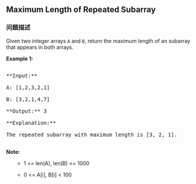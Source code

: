 ## Maximum Length of Repeated Subarray  
### 问题描述
Given two integer arrays `A` and `B`, return the maximum length of an subarray that appears in both arrays.

**Example 1:**<br />
<pre>
**Input:**
A: [1,2,3,2,1]
B: [3,2,1,4,7]
**Output:** 3
**Explanation:** 
The repeated subarray with maximum length is [3, 2, 1].
</pre>


**Note:**<br>
<ol>
- 1 <= len(A), len(B) <= 1000
- 0 <= A[i], B[i] < 100
</ol>

